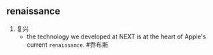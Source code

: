 ## renaissance
1. 复兴
   * the technology we developed at NEXT is at the heart of Apple's current `renaissance`. #乔布斯 